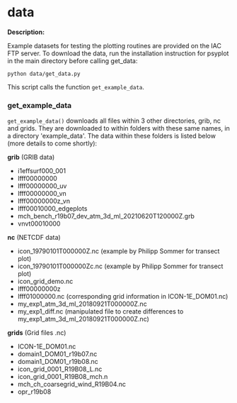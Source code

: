 # data
**Description:**

Example datasets for testing the plotting routines are provided on the IAC FTP server. To download the data, run the installation instruction for psyplot in the main directory before calling get_data:

    python data/get_data.py

This script calls the function `get_example_data`.

### get_example_data
```get_example_data()``` downloads all files within 3 other directories, grib, nc and grids. They are downloaded to within folders with these same names, in a directory 'example_data'. The data within these folders is listed below (more details to come shortly):

**grib** (GRIB data)
* i1effsurf000_001
* lfff00000000
* lfff00000000_uv
* lfff00000000_vn
* lfff00000000z_vn
* lfff00010000_edgeplots
* mch_bench_r19b07_dev_atm_3d_ml_20210620T120000Z.grb
* vnvt00010000

**nc** (NETCDF data)
* icon_19790101T000000Z.nc (example by Philipp Sommer for transect plot)
* icon_19790101T000000Zc.nc (example by Philipp Sommer for transect plot)
* icon_grid_demo.nc
* lfff00000000z
* lfff01000000.nc (corresponding grid information in ICON-1E_DOM01.nc)
* my_exp1_atm_3d_ml_20180921T000000Z.nc
* my_exp1_diff.nc (manipulated file to create differences to my_exp1_atm_3d_ml_20180921T000000Z.nc)

**grids** (Grid files .nc)
* ICON-1E_DOM01.nc
* domain1_DOM01_r19b07.nc
* domain1_DOM01_r19b08.nc
* icon_grid_0001_R19B08_L.nc
* icon_grid_0001_R19B08_mch.n
* mch_ch_coarsegrid_wind_R19B04.nc
* opr_r19b08

